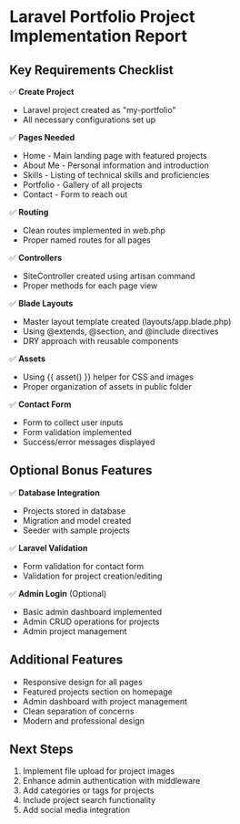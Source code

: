 # Laravel Portfolio Project Implementation Report

## Key Requirements Checklist

✅ **Create Project**
- Laravel project created as "my-portfolio"
- All necessary configurations set up

✅ **Pages Needed**
- Home - Main landing page with featured projects
- About Me - Personal information and introduction
- Skills - Listing of technical skills and proficiencies
- Portfolio - Gallery of all projects
- Contact - Form to reach out

✅ **Routing**
- Clean routes implemented in web.php
- Proper named routes for all pages

✅ **Controllers**
- SiteController created using artisan command
- Proper methods for each page view

✅ **Blade Layouts**
- Master layout template created (layouts/app.blade.php)
- Using @extends, @section, and @include directives
- DRY approach with reusable components

✅ **Assets**
- Using {{ asset() }} helper for CSS and images
- Proper organization of assets in public folder

✅ **Contact Form**
- Form to collect user inputs
- Form validation implemented
- Success/error messages displayed

## Optional Bonus Features

✅ **Database Integration**
- Projects stored in database
- Migration and model created
- Seeder with sample projects

✅ **Laravel Validation**
- Form validation for contact form
- Validation for project creation/editing

✅ **Admin Login** (Optional)
- Basic admin dashboard implemented
- Admin CRUD operations for projects
- Admin project management

## Additional Features

- Responsive design for all pages
- Featured projects section on homepage
- Admin dashboard with project management
- Clean separation of concerns
- Modern and professional design

## Next Steps

1. Implement file upload for project images
2. Enhance admin authentication with middleware
3. Add categories or tags for projects
4. Include project search functionality
5. Add social media integration
